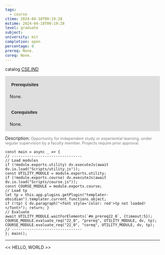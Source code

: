 ```yaml
---
tags:
  - course
ctime: 2024-04-18T00:19:28
mstime: 2024-04-18T00:19:28
level: graduate
subject: 
university: mit
completion: open
percentage: 0
prereq: None.
coreq: None.
---
```


catalog [CSE.IND](http://student.mit.edu/catalog/mCSEa.html#CSE.IND)

<span style="display: block; padding: 15px; background-color: rgb(100, 100, 100, 0.2);"><font id="m_prereq22_0" style="display: block; font-family: Arial, sans-serif; font-weight: bold; padding: 5px">Prerequisites</font><br><span id="prereq22_0">None.</span></span>
<span style="display: block; padding: 15px; background-color: rgb(100, 100, 100, 0.2);"><font id="m_coreq22_0" style="display: block; font-family: Arial, sans-serif; font-weight: bold; padding: 5px">Corequisites</font><br><span id="coreq22_0">None.</span></span>

<font style="">Description:</font>
<font style="color: grey; font-size: 0.8rem;">Opportunity for independent study or experiential learning, under regular supervision by a faculty member. Projects require prior approval.</font>

```dataviewjs
const main = async _ => {
// --------------------------------
// Load modules
if (!module.exports.utility) dv.executeJs(await dv.io.load("Scripts/utility.js"));
const UTILITY_MODULE = module.exports.utility;
if (!module.exports.course) dv.executeJs(await dv.io.load("Scripts/course.js"));
const COURSE_MODULE = module.exports.course;
// Load tp
let tp = this.app.plugins.getPlugin("templater-obsidian").templater.current_functions_object;
if (!tp) { dv.paragraph("<font style='color: red'>tp not loaded!</font>"); return; }
// Evaluate
await UTILITY_MODULE.waitForElements(`#m_prereq22_0`, {timeout:5});
COURSE_MODULE.evaluate_req("22_0", "prereq", UTILITY_MODULE, dv, tp);
COURSE_MODULE.evaluate_req("22_0", "coreq", UTILITY_MODULE, dv, tp);
// --------------------------------
}; main();
```

---

<< HELLO, WORLD >>

